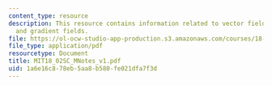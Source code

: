 ```yaml
---
content_type: resource
description: This resource contains information related to vector fields in the plane
  and gradient fields.
file: https://ol-ocw-studio-app-production.s3.amazonaws.com/courses/18-02sc-multivariable-calculus-fall-2010/1a6e16c878eb5aa8b580fe021dfa7f3d_MIT18_02SC_MNotes_v1.pdf
file_type: application/pdf
resourcetype: Document
title: MIT18_02SC_MNotes_v1.pdf
uid: 1a6e16c8-78eb-5aa8-b580-fe021dfa7f3d
---
```

